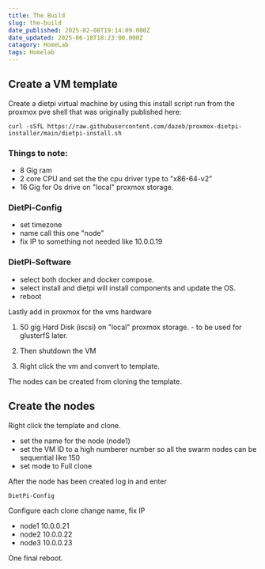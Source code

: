```yaml
---
title: The Build
slug: the-build
date_published: 2025-02-08T19:14:09.000Z
date_updated: 2025-06-18T18:23:00.000Z
catagory: HomeLab
tags: Homelab
---
```


## Create a VM template

Create a dietpi virtual machine by using this install script run from the proxmox pve shell that was originally published here: 

    curl -sSfL https://raw.githubusercontent.com/dazeb/proxmox-dietpi-installer/main/dietpi-install.sh

### Things to note:

- 8 Gig ram
- 2 core CPU and set the the cpu driver type to "x86-64-v2"
- 16 Gig for Os drive on "local" proxmox storage.


### DietPi-Config

- set timezone
- name call this one "node"
- fix IP to something not needed like 10.0.0.19

### DietPi-Software

- select both docker and docker compose.
- select install and dietpi will install components and update the OS.
- reboot

Lastly add in proxmox for the vms hardware

1. 50 gig Hard Disk (iscsi) on "local" proxmox storage. - to be used for glusterfS later.

2. Then shutdown the VM

3. Right click the vm and convert to template.

The nodes can be created from cloning the template.

## Create the nodes

Right click the template and clone.

- set the name for the node (node1)
- set the VM ID to a high numberer number so all the swarm nodes can be sequential like 150
- set mode to Full clone

After the node has been created log in and enter

    DietPi-Config

Configure each clone change name, fix IP

- node1 10.0.0.21
- node2 10.0.0.22
- node3 10.0.0.23

One final reboot.
